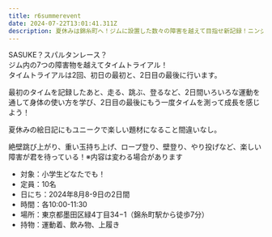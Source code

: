 ```yaml
---
title: r6summerevent
date: 2024-07-22T13:01:41.311Z
description: 夏休みは錦糸町へ！ジムに設置した数々の障害を越えて目指せ新記録！ニンジャアスレチックが君を待っている。
---
```

SASUKE？スパルタンレース？\
ジム内の7つの障害物を越えてタイムトライアル！\
タイムトライアルは2回、初日の最初と、2日目の最後に行います。

最初のタイムを記録したあと、走る、跳ぶ、登るなど、2日間いろいろな運動を通して身体の使い方を学び、2日目の最後にもう一度タイムを測って成長を感じよう！

夏休みの絵日記にもユニークで楽しい題材になること間違いなし。

絶壁跳び上がり、重い玉持ち上げ、ロープ登り、壁登り、やり投げなど、楽しい障害が君を待っている！※内容は変わる場合があります

* 対象：小学生どなたでも！
* 定員：10名
* 日にち：2024年8月8-9日の2日間
* 時間：各10:00-11:30
* 場所：東京都墨田区緑4丁目34−1（錦糸町駅から徒歩7分）
* 持物：運動着、飲み物、上履き